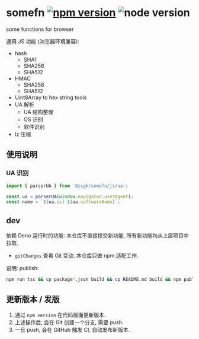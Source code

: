 # somefn [![npm version](https://img.shields.io/npm/v/@zsqk/somefn.svg?style=flat)](https://www.npmjs.com/package/@zsqk/somefn) ![node version](https://img.shields.io/node/v/@zsqk/somefn.svg?style=flat)

some functions for browser

通用 JS 功能 (浏览器环境兼容):

- hash
  - SHA1
  - SHA256
  - SHA512
- HMAC
  - SHA256
  - SHA512
- Uint8Array to hex string tools
- UA 解析
  - UA 结构整理
  - OS 识别
  - 软件识别
- lz 压缩

## 使用说明

### UA 识别

```ts
import { parserUA } from '@zsqk/somefn/js/ua';

const ua = parserUA(window.navigator.userAgent);
const name = `${ua.os} ${ua.softwareName}`;
```

## dev

依赖 Deno 运行时的功能:
本仓库不直接提交新功能, 所有新功能均从上层项目中拉取.

- `gitChanges` 查看 Git 变动.
本仓库只做 npm 适配工作.

说明:
publish:

```sh
npm run tsc && cp package*.json build && cp README.md build && npm publish ./build --access public
```

## 更新版本 / 发版

1. 通过 `npm version` 在代码层面更新版本.
2. 上述操作后, 会在 Git 创建一个分支, 需要 push.
3. 一旦 push, 会在 GitHub 触发 CI, 自动发布新版本.
